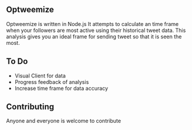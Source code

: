 ## Optweemize

Optweemize is written in Node.js
It attempts to calculate an time frame when your followers are most active using their historical tweet data.
This analysis gives you an ideal frame for sending tweet so that it is seen the most.

## To Do

* Visual Client for data
* Progress feedback of analysis
* Increase time frame for data accuracy

## Contributing

Anyone and everyone is welcome to contribute
